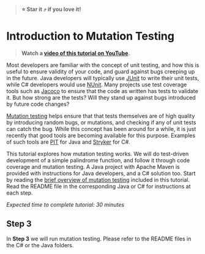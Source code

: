 > **:star: Star it :arrow_heading_up: if you love it!**

# Introduction to Mutation Testing

> **Watch a [video of this tutorial on YouTube](https://youtu.be/1ljrGdXuv_g).**

Most developers are familiar with the concept of unit testing, and how this is useful to ensure validity of your code, and guard against bugs creeping up in the future. Java developers will typically use [JUnit](https://junit.org/junit5/) to write their unit tests, while C# developers would use [NUnit](https://learn.microsoft.com/en-us/dotnet/core/testing/unit-testing-with-nunit). Many projects use test coverage tools such as [Jacoco](https://www.eclemma.org/jacoco/) to ensure that the code as written has tests to validate it. But how strong are the tests? Will they stand up against bugs introduced by future code changes? 

[Mutation testing](https://en.wikipedia.org/wiki/Mutation_testing) helps ensure that that tests themselves are of high quality by introducing random bugs, or mutations, and checking if any of unit tests can catch the bug. While this concept has been around for a while, it is just recently that good tools are becoming available for this purpose. Examples of such tools are [PIT](https://pitest.org/) for Java and [Stryker](https://stryker-mutator.io/docs/stryker-net/introduction/) for C#.

This tutorial explores how mutation testing works. We will do test-driven development of a simple palindrome function, and follow it through code coverage and mutation testing. A Java project with Apache Maven is provided with instructions for Java developers, and a C# solution too. Start by reading the [brief overview of mutation testing](https://sualeh.github.io/introduction-to-mutation-testing/mutation-testing.pdf) included in this tutorial. Read the README file in the corresponding Java or C# for instructions at each step.

*Expected time to complete tutorial: 30 minutes*

## Step 3

In **Step 3** we will run mutation testing. Please refer to the README files in the C# or the Java folders.
